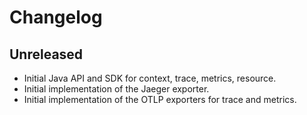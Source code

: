 # Changelog

## Unreleased

- Initial Java API and SDK for context, trace, metrics, resource.
- Initial implementation of the Jaeger exporter.
- Initial implementation of the OTLP exporters for trace and metrics.